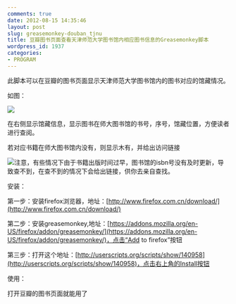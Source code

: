 ```yaml
---
comments: true
date: 2012-08-15 14:35:46
layout: post
slug: greasemonkey-douban_tjnu
title: 豆瓣图书页面查看天津师范大学图书馆内相应图书信息的Greasemonkey脚本
wordpress_id: 1937
categories:
- PROGRAM
---
```


此脚本可以在豆瓣的图书页面显示天津师范大学图书馆内的图书对应的馆藏情况。




如图：




[![](http://www.freetstar.com/wp-content/uploads/2012/08/tjnu.png)<!-- more -->](http://www.freetstar.com/wp-content/uploads/2012/08/tjnu.png)




在右侧显示馆藏信息，显示图书在师大图书馆的书号，序号，馆藏位置，方便读者进行查阅。




若对应书籍在师大图书馆内没有，则显示木有，并给出访问链接




[![](http://www.freetstar.com/wp-content/uploads/2012/08/3.png)](http://www.freetstar.com/wp-content/uploads/2012/08/3.png)注意，有些情况下由于书籍出版时间过早，图书馆的isbn号没有及时更新，导致查不到，在查不到的情况下会给出链接，供你去亲自查找。




安装：




第一步：安装firefox浏览器，地址：[http://www.firefox.com.cn/download/](http://www.firefox.com.cn/download/)




第二步：安装greasemonkey,地址：[https://addons.mozilla.org/en-US/firefox/addon/greasemonkey/](https://addons.mozilla.org/en-US/firefox/addon/greasemonkey/)，点击“Add to firefox”按钮




第三步：打开这个地址：[http://userscripts.org/scripts/show/140958](http://userscripts.org/scripts/show/140958)，点击右上角的Install按钮




使用：




打开豆瓣的图书页面就能用了



